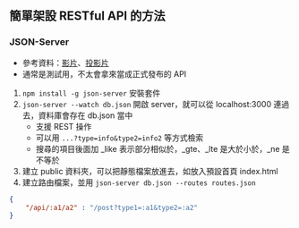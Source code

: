 ## 簡單架設 RESTful API 的方法
### JSON-Server
- 參考資料：[影片](https://www.youtube.com/watch?v=uFKa4xrc42c)、[投影片](https://www.slideshare.net/WillHuangTW/use-json-server-as-a-fake-rest-api)
- 通常是測試用，不太會拿來當成正式發布的 API
1. `npm install -g json-server` 安裝套件
2. `json-server --watch db.json` 開啟 server，就可以從 localhost:3000 連過去，資料庫會存在 db.json 當中
    - 支援 REST 操作
    - 可以用 `...?type=info&type2=info2` 等方式檢索
    - 搜尋的項目後面加 _like 表示部分相似於，_gte、_lte 是大於小於，_ne 是不等於
3. 建立 public 資料夾，可以把靜態檔案放進去，如放入預設首頁 index.html
4. 建立路由檔案，並用 `json-server db.json --routes routes.json`
```json
{
    "/api/:a1/a2" : "/post?type1=:a1&type2=:a2"
}
```